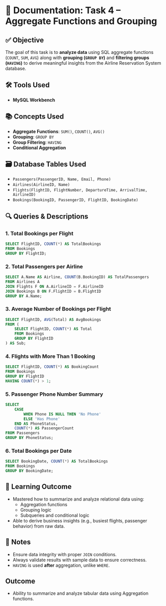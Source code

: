 # 📄 Documentation: Task 4 – Aggregate Functions and Grouping

## ✅ Objective
The goal of this task is to **analyze data** using SQL aggregate functions (`COUNT`, `SUM`, `AVG`) along with **grouping (`GROUP BY`)** and **filtering groups (`HAVING`)** to derive meaningful insights from the Airline Reservation System database.

## 🛠 Tools Used
- **MySQL Workbench**

## 📚 Concepts Used
- **Aggregate Functions**: `SUM()`, `COUNT()`, `AVG()`
- **Grouping**: `GROUP BY`
- **Group Filtering**: `HAVING`
- **Conditional Aggregation**

## 🗃️ Database Tables Used
- `Passengers(PassengerID, Name, Email, Phone)`
- `Airlines(AirlineID, Name)`
- `Flights(FlightID, FlightNumber, DepartureTime, ArrivalTime, AirlineID)`
- `Bookings(BookingID, PassengerID, FlightID, BookingDate)`

## 🔍 Queries & Descriptions

### 1. Total Bookings per Flight
```sql
SELECT FlightID, COUNT(*) AS TotalBookings
FROM Bookings
GROUP BY FlightID;
```

### 2. Total Passengers per Airline
```sql
SELECT A.Name AS Airline, COUNT(B.BookingID) AS TotalPassengers
FROM Airlines A
JOIN Flights F ON A.AirlineID = F.AirlineID
JOIN Bookings B ON F.FlightID = B.FlightID
GROUP BY A.Name;
```

### 3. Average Number of Bookings per Flight
```sql
SELECT FlightID, AVG(Total) AS AvgBookings
FROM (
    SELECT FlightID, COUNT(*) AS Total
    FROM Bookings
    GROUP BY FlightID
) AS Sub;
```

### 4. Flights with More Than 1 Booking
```sql
SELECT FlightID, COUNT(*) AS BookingCount
FROM Bookings
GROUP BY FlightID
HAVING COUNT(*) > 1;
```

### 5. Passenger Phone Number Summary
```sql
SELECT 
    CASE 
        WHEN Phone IS NULL THEN 'No Phone' 
        ELSE 'Has Phone' 
    END AS PhoneStatus,
    COUNT(*) AS PassengerCount
FROM Passengers
GROUP BY PhoneStatus;
```

### 6. Total Bookings per Date
```sql
SELECT BookingDate, COUNT(*) AS TotalBookings
FROM Bookings
GROUP BY BookingDate;
```

## 🎯 Learning Outcome
- Mastered how to summarize and analyze relational data using:
  - Aggregation functions
  - Grouping logic
  - Subqueries and conditional logic
- Able to derive business insights (e.g., busiest flights, passenger behavior) from raw data.

## 📌 Notes
- Ensure data integrity with proper `JOIN` conditions.
- Always validate results with sample data to ensure correctness.
- `HAVING` is used **after** aggregation, unlike `WHERE`.

## Outcome
- Ability to summarize and analyze tabular data using Aggregation functions.
